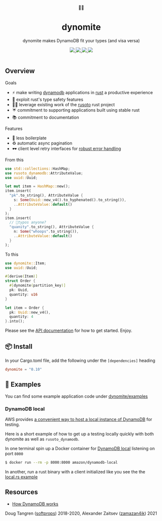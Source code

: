 <div align="center">
  🦀🧨
</div>

<h1 align="center">
  dynomite
</h1>

<p align="center">
   dynomite makes DynamoDB fit your types (and visa versa)
</p>

<div align="center">
  <a alt="GitHub Actions" href="https://github.com/rust-serverless/dynomite/actions">
    <img src="https://github.com/rust-serverless/dynomite/workflows/Main/badge.svg"/>
  </a>
  <a alt="crates.io" href="https://crates.io/crates/dynomite">
    <img src="https://img.shields.io/crates/v/dynomite.svg?logo=rust"/>
  </a>
  <a alt="docs.rs" href="https://docs.rs/dynomite">
    <img src="https://docs.rs/dynomite/badge.svg"/>
  </a>
  <a alt="license" href="LICENSE">
    <img src="https://img.shields.io/badge/license-MIT-brightgreen.svg"/>
  </a>
</div>

<br />

## Overview

Goals

* ⚡ make writing [dynamodb](https://aws.amazon.com/dynamodb/) applications in [rust](https://www.rust-lang.org/) a productive experience
* 🦀 exploit rust's type safety features
* 👩‍💻 leverage existing work of the [rusoto](https://github.com/rusoto/rusoto) rust project
* ☔ commitment to supporting applications built using stable rust
* 📚 commitment to documentation

Features

* 💌 less boilerplate
* ♻️ automatic async pagination
* 🕶️ client level retry interfaces for [robust error handling](https://docs.aws.amazon.com/amazondynamodb/latest/developerguide/Programming.Errors.html)


From this

```rust
use std::collections::HashMap;
use rusoto_dynamodb::AttributeValue;
use uuid::Uuid;

let mut item = HashMap::new();
item.insert(
  "pk".to_string(), AttributeValue {
    s: Some(Uuid::new_v4().to_hyphenated().to_string()),
    ..AttributeValue::default()
  }
);
item.insert(
  // 🤬typos anyone?
  "quanity".to_string(), AttributeValue {
    n: Some("whoops".to_string()),
    ..AttributeValue::default()
  }
);
```

To this

```rust
use dynomite::Item;
use uuid::Uuid;

#[derive(Item)]
struct Order {
  #[dynomite(partition_key)]
  pk: Uuid,
  quantity: u16
}

let item = Order {
  pk: Uuid::new_v4(),
  quantity: 4
}.into();
```

Please see the [API documentation](https://softprops.github.io/dynomite) for how
to get started. Enjoy.

## 📦 Install

In your Cargo.toml file, add the following under the `[dependencies]` heading

```toml
dynomite = "0.10"
```

## 🤸 Examples

You can find some example application code under [dynomite/examples](dynomite/examples)

### DynamoDB local

AWS provides [a convenient way to host a local instance of DynamoDB](https://hub.docker.com/r/amazon/dynamodb-local/) for
testing.

Here is a short example of how to get up a testing locally quickly with both dynomite as well as `rusoto_dynamodb`.

In one terminal spin up a Docker container for [DynamoDB local](https://docs.aws.amazon.com/amazondynamodb/latest/developerguide/DynamoDBLocal.UsageNotes.html) listening on port `8000`

```sh
$ docker run --rm -p 8000:8000 amazon/dynamodb-local
```

In another, run a rust binary with a client initialized like you see the the [local.rs example](dynomite/examples/local.rs)

## Resources

* [How DynamoDB works](https://www.slideshare.net/AmazonWebServices/amazon-dynamodb-under-the-hood-how-we-built-a-hyperscale-database-dat321-aws-reinvent-2018)

Doug Tangren ([softprops](https://github.com/softprops)) 2018-2020, Alexander Zaitsev ([zamazan4ik](https://github.com/zamazan4ik)) 2021

